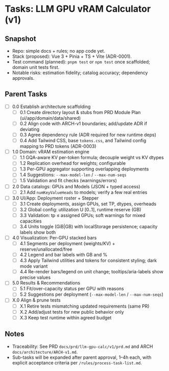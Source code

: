 # Tasks: LLM GPU vRAM Calculator (v1)

## Snapshot

- Repo: simple docs + rules; no app code yet.
- Stack (proposed): Vue 3 + Pinia + TS + Vite (ADR-0001).
- Test command (planned): `pnpm test` or `npm test` once scaffolded; domain unit tests first.
- Notable risks: estimation fidelity; catalog accuracy; dependency approvals.

## Parent Tasks

- [ ] 0.0 Establish architecture scaffolding
  - [ ] 0.1 Create directory layout & stubs from PRD Module Plan (ui/app/domain/data/shared)
  - [ ] 0.2 Align code with ARCH-v1 boundaries; add/update ADR if deviating
  - [ ] 0.3 Agree dependency rule (ADR required for new runtime deps)
  - [ ] 0.4 Add Tailwind CSS, base `tokens.css`, and Tailwind config mapping to PRD tokens (ADR-0003)

- [ ] 1.0 Domain: vRAM estimation engine
  - [ ] 1.1 GQA-aware KV per-token formula; decouple weight vs KV dtypes
  - [ ] 1.2 Replication overhead for weights; configurable
  - [ ] 1.3 Per-GPU aggregator supporting overlapping deployments
  - [ ] 1.4 Suggestions: `--max-model-len` / `--max-num-seqs`
  - [ ] 1.5 Validation and fit checks (warnings/errors)

- [ ] 2.0 Data catalogs: GPUs and Models (JSON + typed access)
  - [ ] 2.1 Add `numKeyValueHeads` to models; verify a few real entries

- [ ] 3.0 UI/App: Deployment roster + Stepper
  - [ ] 3.1 Create deployments, assign GPUs, set TP, dtypes, overheads
  - [ ] 3.2 Global config: utilization U [0..1], runtime reserve (GB)
  - [ ] 3.3 Validation: tp ≤ assigned GPUs; soft warnings for mixed capacities
  - [ ] 3.4 Units toggle (GiB|GB) with localStorage persistence; capacity labels show both

- [ ] 4.0 Visualization: Per-GPU stacked bars
  - [ ] 4.1 Segments per deployment (weights/KV) + reserve/unallocated/free
  - [ ] 4.2 Legend and bar labels with GB and %
  - [ ] 4.3 Apply Tailwind utilities and tokens for consistent styling; dark mode variant
  - [ ] 4.4 Re-render bars/legend on unit change; tooltips/aria-labels show precise values

- [ ] 5.0 Results & Recommendations
  - [ ] 5.1 Fit/over-capacity status per GPU with reasons
  - [ ] 5.2 Suggestions per deployment (`--max-model-len` / `--max-num-seqs`)

- [ ] X.0 Align & prune tests
  - [ ] X.1 Retire tests mismatching updated requirements (same PR)
  - [ ] X.2 Add/adjust tests for new public behavior only
  - [ ] X.3 Keep test runtime within agreed budget

## Notes

- Traceability: See PRD `docs/prd/llm-gpu-calc/v1/prd.md` and ARCH `docs/architecture/ARCH-v1.md`.
- Sub-tasks will be expanded after parent approval, 1–4h each, with explicit acceptance criteria per `/rules/process-task-list.md`.
